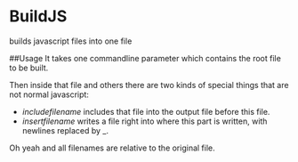 # BuildJS
builds javascript files into one file

##Usage
It takes one commandline parameter which contains the root file to be built.

Then inside that file and others there are two kinds of special things that are not normal javascript:
 - $include filename$ includes that file into the output file before this file.
 - $insert filename$ writes a file right into where this part is written, with newlines replaced by _.

Oh yeah and all filenames are relative to the original file.
